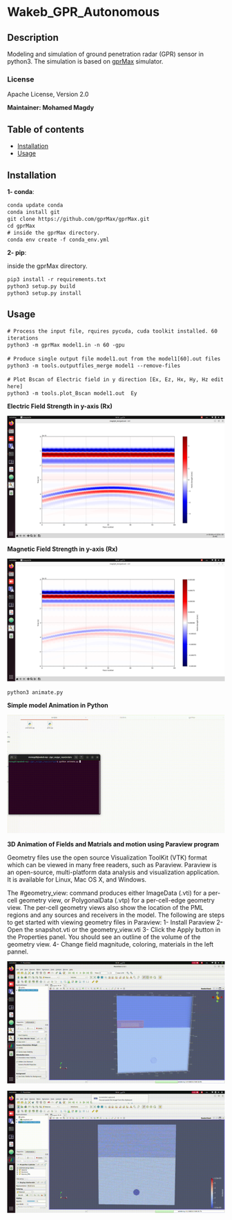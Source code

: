 # Wakeb_GPR_Autonomous

## Description

Modeling and simulation of ground penetration radar (GPR) sensor in python3.
The simulation is based on [gprMax](https://github.com/gprMax/gprMax) simulator.

### License

Apache License, Version 2.0

**Maintainer: Mohamed Magdy<br />**

## Table of contents

* [Installation](#Installation)
* [Usage](#Usage)


## Installation

**1- conda**:

```
conda update conda
conda install git
git clone https://github.com/gprMax/gprMax.git
cd gprMax
# inside the gprMax directory.
conda env create -f conda_env.yml
```

**2- pip**:

inside the gprMax directory.
```
pip3 install -r requirements.txt
python3 setup.py build
python3 setup.py install
```

## Usage

```
# Process the input file, rquires pycuda, cuda toolkit installed. 60 iterations
python3 -m gprMax model1.in -n 60 -gpu

# Produce single output file model1.out from the model1[60].out files
python3 -m tools.outputfiles_merge model1 --remove-files

# Plot Bscan of Electric field in y direction [Ex, Ez, Hx, Hy, Hz edit here]
python3 -m tools.plot_Bscan model1.out  Ey
```
**Electric Field Strength in y-axis (Rx)**

![output4](./imgs/BscanEy.png)

**Magnetic Field Strength in y-axis (Rx)**

![output5](./imgs/BscanHy.png)

```
python3 animate.py
```

**Simple model Animation in Python**

![output3](./imgs/output3.gif)

**3D Animation of Fields and Matrials and motion using Paraview program**

Geometry files use the open source Visualization ToolKit (VTK) format which can be viewed in many free readers, such as Paraview. Paraview is an open-source, multi-platform data analysis and visualization application. It is available for Linux, Mac OS X, and Windows.

The #geometry_view: command produces either ImageData (.vti) for a per-cell geometry view, or PolygonalData (.vtp) for a per-cell-edge geometry view. The per-cell geometry views also show the location of the PML regions and any sources and receivers in the model. The following are steps to get started with viewing geometry files in Paraview:
1- Install Paraview
2- Open the snapshot.vti or the geometry_view.vti
3- Click the Apply button in the Properties panel. You should see an outline of the volume of the geometry view.
4- Change field magnitude, coloring, materials in the left pannel.

![output1](./imgs/output1.gif)

![output2](./imgs/output2.gif)
